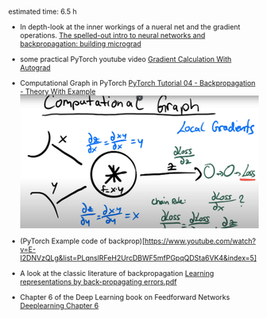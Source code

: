 estimated time: 6.5 h

- In depth-look at the inner workings of a nueral net and the gradient operations.
[The spelled-out intro to neural networks and backpropagation: building micrograd](https://www.youtube.com/watch?v=VMj-3S1tku0&list=PLAqhIrjkxbuWI23v9cThsA9GvCAUhRvKZ&index=1&pp=iAQB)

- some practical PyTorch youtube video [Gradient Calculation With Autograd](https://www.youtube.com/watch?v=DbeIqrwb_dE&list=PLqnslRFeH2UrcDBWF5mfPGpqQDSta6VK4&index=3)

- Computational Graph in PyTorch [PyTorch Tutorial 04 - Backpropagation - Theory With Example
](https://www.youtube.com/watch?v=3Kb0QS6z7WA&list=PLqnslRFeH2UrcDBWF5mfPGpqQDSta6VK4&index=4)
![alt text](image.png)

- (PyTorch Example code of backprop)[https://www.youtube.com/watch?v=E-I2DNVzQLg&list=PLqnslRFeH2UrcDBWF5mfPGpqQDSta6VK4&index=5]

- A look at the classic literature of backpropagation [Learning representations by back-propagating errors.pdf](Days\1\Learning-representations-by-back-propagating-errors.pdf)

- Chapter 6 of the Deep Learning book on Feedforward Networks [Deeplearning Chapter 6](https://www.deeplearningbook.org/contents/mlp.html)